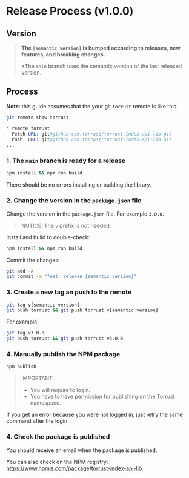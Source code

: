 # Release Process (v1.0.0)

## Version

> **The `[semantic version]` is bumped according to releases, new features, and breaking changes.**
>
> *The `main` branch uses the semantic version of the last released version.

## Process

**Note**: this guide assumes that the your git `torrust` remote is like this:

```sh
git remote show torrust
```

```s
* remote torrust
  Fetch URL: git@github.com:torrust/torrust-index-api-lib.git
  Push  URL: git@github.com:torrust/torrust-index-api-lib.git
...
```

### 1. The `main` branch is ready for a release

```sh
npm install && npm run build
```

There should be no errors installing or building the library.

### 2. Change the version in the `package.json` file

Change the version in the `package.json` file. For example `3.0.0`.

> NOTICE: The `v` prefix is not needed.

Install and build to double-check:

```sh
npm install && npm run build
```

Commit the changes:

```sh
git add -A
git commit -m "feat: release [semantic version]"
```

### 3. Create a new tag an push to the remote

```sh
git tag v[semantic version]
git push torrust && git push torrust v[semantic version]
```

For example:

```sh
git tag v3.0.0
git push torrust && git push torrust v3.0.0
```

### 4. Manually publish the NPM package

```sh
npm publish
```

> IMPORTANT:
>
> - You will require to login.
> - You have to have permission for publishing on the Torrust namespace.

If you get an error because you were not logged in, just retry the same command after the login.

### 4. Check the package is published

You should receive an email when the package is published.

You can also check on the NPM registry: <https://www.npmjs.com/package/torrust-index-api-lib>.
